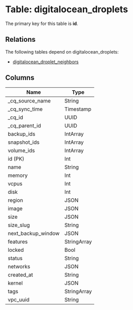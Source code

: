 # Table: digitalocean_droplets



The primary key for this table is **id**.

## Relations
The following tables depend on digitalocean_droplets:
  - [digitalocean_droplet_neighbors](digitalocean_droplet_neighbors.md)

## Columns
| Name          | Type          |
| ------------- | ------------- |
|_cq_source_name|String|
|_cq_sync_time|Timestamp|
|_cq_id|UUID|
|_cq_parent_id|UUID|
|backup_ids|IntArray|
|snapshot_ids|IntArray|
|volume_ids|IntArray|
|id (PK)|Int|
|name|String|
|memory|Int|
|vcpus|Int|
|disk|Int|
|region|JSON|
|image|JSON|
|size|JSON|
|size_slug|String|
|next_backup_window|JSON|
|features|StringArray|
|locked|Bool|
|status|String|
|networks|JSON|
|created_at|String|
|kernel|JSON|
|tags|StringArray|
|vpc_uuid|String|